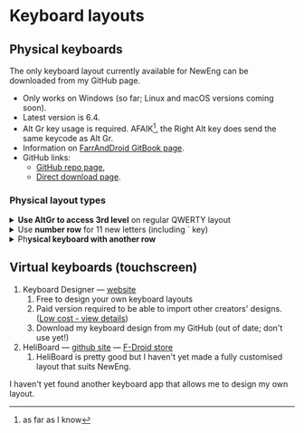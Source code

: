 # Keyboard layouts

## Physical keyboards

The only keyboard layout currently available for NewEng can be downloaded from my GitHub page.

* Only works on Windows (so far; Linux and macOS versions coming soon).
* Latest version is 6.4.
* Alt Gr key usage is required. AFAIK[^1], the Right Alt key does send the same keycode as Alt Gr.
* Information on [FarrAndDroid GitBook page](https://farranddroid-tech.gitbook.io/farranddroid-tech-support/typing-tips/custom-keyboard-layouts/my-layouts-downloads/5-neweng-on-qwerty).
* GitHub links:
  * [GitHub repo page](https://github.com/fazzaan/keyboard-layouts/tree/main/Layout%20-%20EN-UK%20-%20NewEng),
  * [Direct download page](https://github.com/fazzaan/keyboard-layouts/releases/latest).

### Physical layout types

<details>

<summary><strong>Use AltGr to access 3rd level</strong> on regular QWERTY layout</summary>

* Works with normal keyboards.&#x20;
* Clunky to use.&#x20;
* Retains number row.

</details>

<details>

<summary>Use <strong>number row</strong> for 11 new letters (including ` key)</summary>

* Works with normal keyboards.
* Displaces number & symbol row:
  * Requires NumPad for easy number input.
  * Use AltGr to access standard symbols.
  * Can use AltGr+Shift for numbers if you don't have a NumPad.
* Easier to use than AltGr version, but takes time to learn the new letters' positions.
* Still requires AltGr for æ, œ, и and some diacritics (on u, i, o, b, m, -, ;, ', ]).
* Can use AltGr to access some diacritiqued letters: ž s̈ g̊ g̃ ǧ ť.
* Hwair ƕ and Echo ʞ are also available on w and k, respectively.
* _F# keys are not used much these days so could feasibly be used as the number row instead._

</details>

<details>

<summary>Ph<strong>ysical keyboard with another row</strong></summary>

* Requires a new physical keyboard device to be manufactured.
* Visually clear, no need to memorize where each letter is hiding.
* Minor skill adaptation required, number+symbol row has moved upwards.
* Can bear layout parity with a virtual touchscreen keyboard.

</details>



## Virtual keyboards (touchscreen)

1. Keyboard Designer — [website](https://www.keyboarddesigner.com/)&#x20;
   1. Free to design your own keyboard layouts
   2. Paid version required to be able to import other creators' designs. ([Low cost - view details](https://www.keyboarddesigner.com/index.php?page=32))
   3. Download my keyboard design from my GitHub (out of date; don't use yet!)
2. HeliBoard — [github site](https://github.com/Helium314/HeliBoard) — [F-Droid store](https://f-droid.org/en/packages/helium314.keyboard/)&#x20;
   1. HeliBoard is pretty good but I haven't yet made a fully customised layout that suits NewEng.

I haven't yet found another keyboard app that allows me to design my own layout.



[^1]: as far as I know
